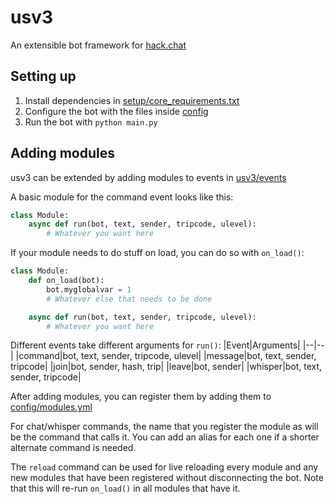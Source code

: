 # usv3
An extensible bot framework for [hack.chat](https://hack.chat)


## Setting up
1. Install dependencies in [setup/core_requirements.txt](./setup/core_requirements.txt)
2. Configure the bot with the files inside [config](./config)
3. Run the bot with `python main.py`


## Adding modules
usv3 can be extended by adding modules to events in [usv3/events](usv3/events)

A basic module for the command event looks like this:
```python
class Module:
    async def run(bot, text, sender, tripcode, ulevel):
        # Whatever you want here
```
If your module needs to do stuff on load, you can do so with `on_load()`:
```python
class Module:
    def on_load(bot):
        bot.myglobalvar = 1
        # Whatever else that needs to be done

    async def run(bot, text, sender, tripcode, ulevel):
        # Whatever you want here
```
Different events take different arguments for `run()`:
|Event|Arguments|
|--|--|
|command|bot, text, sender, tripcode, ulevel|
|message|bot, text, sender, tripcode|
|join|bot, sender, hash, trip|
|leave|bot, sender|
|whisper|bot, text, sender, tripcode|

After adding modules, you can register them by adding them to [config/modules.yml](config/modules.yml)

For chat/whisper commands, the name that you register the module as will be the command that calls it. You can add an alias for each one if a shorter alternate command is needed.

The `reload` command can be used for live reloading every module and any new modules that have been registered without disconnecting the bot. Note that this will re-run `on_load()` in all modules that have it. 
